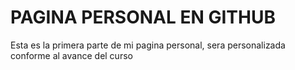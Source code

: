 
# PAGINA PERSONAL EN GITHUB
Esta es la primera parte de mi pagina personal, sera personalizada conforme al avance del curso
